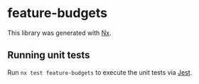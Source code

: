 # feature-budgets

This library was generated with [Nx](https://nx.dev).

## Running unit tests

Run `nx test feature-budgets` to execute the unit tests via [Jest](https://jestjs.io).
